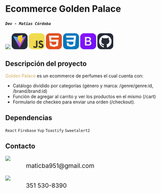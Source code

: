 # Ecommerce Golden Palace

##### `Dev - Matías Córdoba`

<div>
  <img src="https://th.bing.com/th/id/OIP.K-4RqDC6zFrpAG31ayDDOgHaHa?rs=1&pid=ImgDetMain" width="50" />
  <img src="https://raw.githubusercontent.com/tandpfun/skill-icons/65dea6c4eaca7da319e552c09f4cf5a9a8dab2c8/icons/Vite-Dark.svg" width="50" />
  <img src="https://raw.githubusercontent.com/tandpfun/skill-icons/65dea6c4eaca7da319e552c09f4cf5a9a8dab2c8/icons/JavaScript.svg" width="50" />
  <img src="https://raw.githubusercontent.com/tandpfun/skill-icons/65dea6c4eaca7da319e552c09f4cf5a9a8dab2c8/icons/HTML.svg" width="50" />
  <img src="https://raw.githubusercontent.com/tandpfun/skill-icons/65dea6c4eaca7da319e552c09f4cf5a9a8dab2c8/icons/CSS.svg" width="50" />
  <img src="https://raw.githubusercontent.com/tandpfun/skill-icons/65dea6c4eaca7da319e552c09f4cf5a9a8dab2c8/icons/Bootstrap.svg" width="50" />
  <img src="https://raw.githubusercontent.com/tandpfun/skill-icons/65dea6c4eaca7da319e552c09f4cf5a9a8dab2c8/icons/Github-Dark.svg" width="50" />
</div>

## Descripción del proyecto
<span style="color: #D2AF61">Golden Palace</span> es un ecommerce de perfumes el cual cuenta con:
- Catálogo dividido por categorías (género y marca: /genre/genre:id, /brand/brand:id)
- Función de agregar al carrito y ver los productos en el mismo (/cart)
- Formulario de checkeo para enviar una orden (/checkout).

## Dependencias
`React` `Firebase` `Yup` `Toastify` `Sweetalert2`

## Contacto
<div style="display:flex;">
<img src="https://seeklogo.com/images/G/gmail-new-2020-logo-32DBE11BB4-seeklogo.com.png" width= 50>
<p style="font-size:1.2rem; padding-left: 15px">maticba951@gmail.com</p>
</div>
<div style="display:flex;">
<img src="https://upload.wikimedia.org/wikipedia/commons/thumb/a/a7/2062095_application_chat_communication_logo_whatsapp_icon.svg/1200px-2062095_application_chat_communication_logo_whatsapp_icon.svg.png" width= 50>
<p style="font-size:1.2rem; padding-left: 15px">351 530-8390</p>
</div>
